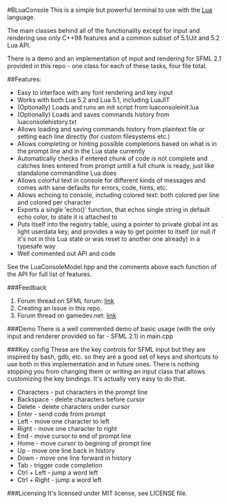 #BLuaConsole
This is a simple but powerful terminal to use with the [Lua](http://www.lua.org) language.

The main classes behind all of the functionality except for input and rendering use only C++98 features and a common subset of 5.1/Jit and 5.2 Lua API.

There is a demo and an implementation of input and rendering for SFML 2.1 provided in this repo - one class for each of these tasks, four file total.


##Features:
* Easy to interface with any font rendering and key input
* Works with both Lua 5.2 and Lua 5.1, including LuaJIT
* (Optionally) Loads and runs an init script from luaconsoleinit.lua
* (Optionally) Loads and saves commands history from luaconsolehistory.txt
* Allows loading and saving commands history from plaintext file or setting each line directly (for custom filesystems etc.)
* Allows completing or hinting possible completions based on what is in the prompt line and in the Lua state currently
* Automatically checks if entered chunk of code is not complete and catches lines entered from prompt untill a full chunk is ready, just like standalone commandline Lua does
* Allows colorful text in console for different kinds of messages and comes with sane defaults for errors, code, hints, etc.
* Allows echoing to console, including colored text: both colored per line and colored per character
* Exports a single 'echo()' function, that echos single string in default echo color, to state it is attached to
* Puts itself into the registry table, using a pointer to private global int as light userdata key, and provides a way to get pointer to itself (or null if it's not in this Lua state or was reset to another one already) in a typesafe way
* Well commented out API and code

See the LuaConsoleModel.hpp and the comments above each function of the API for full list of features.

###Feedback
1. Forum thread on SFML forum: [link](http://en.sfml-dev.org/forums/index.php?topic=15962.0)
2. Creating an issue in this repo.
3. Forum thread on gamedev.net: [link](http://www.gamedev.net/topic/662186-bluaconsole/)


###Demo
There is a well commented demo of basic usage (with the only input and renderer provided so far - SFML 2.1) in main.cpp


###Key config
These are the key controls for SFML input but they are inspired by bash, gdb, etc. so they are a good set of keys and shortcuts to use both in this implementation and in future ones. There is nothing stopping you from changing them or writing an input class that allows customizing the key bindings. It's actually very easy to do that.

* Characters - put characters in the prompt line
* Backspace - delete characters before cursor
* Delete - delete characters under cursor
* Enter - send code from prompt
* Left - move one character to left
* Right - move one character to right
* End - move cursor to end of prompt line
* Home - move cursor to begining of prompt line
* Up - move one line back in history
* Down - move one line forward in history
* Tab - trigger code completion
* Ctrl + Left - jump a word left
* Ctrl + Right - jump  a word left

###Licensing
It's licensed under MIT license, see LICENSE file.
